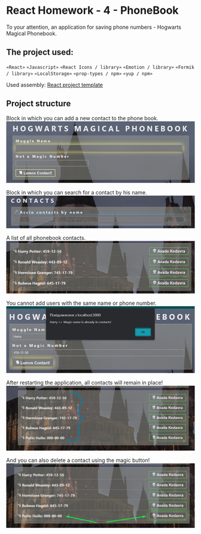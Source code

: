 # React Homework - 4 - PhoneBook

To your attention, an application for saving phone numbers - Hogwarts Magical Phonebook.

## The project used:

`«React»`
`«Javascript»`
`«React Icons / library»`
`«Emotion / library»`
`«Formik / library»`
`«LocalStorage»`
`«prop-types / npm»`
`«yup / npm»`

Used assembly: [React project template](https://github.com/goitacademy/react-homework-template#readme)

## Project structure

Block in which you can add a new contact to the phone book.
![new_contact](./assets/add_new_contact.png)

Block in which you can search for a contact by his name.
![filter](./assets/filter_contacts.png)

A list of all phonebook contacts.
![contacts_list](./assets/contacts_list.png)

You cannot add users with the same name or phone number.
![duplicate](./assets/duplicate.png)

After restarting the application, all contacts will remain in place!
![restart](./assets/contacts_list_reboot.png)

And you can also delete a contact using the magic button!
![delete](./assets/delete_btn.png)